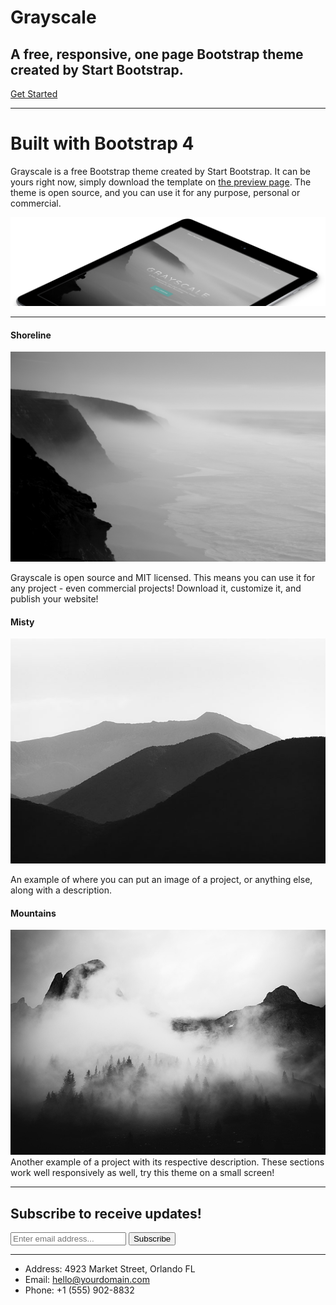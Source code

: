 <!--
  ~ Licensed to the Apache Software Foundation (ASF) under one or more
  ~ contributor license agreements.  See the NOTICE file distributed with
  ~ this work for additional information regarding copyright ownership.
  ~ The ASF licenses this file to You under the Apache License, Version 2.0
  ~ (the "License"); you may not use this file except in compliance with
  ~ the License.  You may obtain a copy of the License at
  ~
  ~      http://www.apache.org/licenses/LICENSE-2.0
  ~
  ~ Unless required by applicable law or agreed to in writing, software
  ~ distributed under the License is distributed on an "AS IS" BASIS,
  ~ WITHOUT WARRANTIES OR CONDITIONS OF ANY KIND, either express or implied.
  ~ See the License for the specific language governing permissions and
  ~ limitations under the License.
  -->

# Grayscale

## A free, responsive, one page Bootstrap theme created by Start Bootstrap.

[Get Started](#about)

---

# Built with Bootstrap 4

Grayscale is a free Bootstrap theme created by Start Bootstrap. It can be                         yours right now, simply download the template on [the preview page](http://startbootstrap.com/template-overviews/grayscale/). The theme is open source, and you can use it for any purpose, personal or commercial.

![ipad](/dist/img/ipad.png)

---

#### Shoreline

![bg-masthead](/dist/img/bg-masthead.jpg)

Grayscale is open source and MIT licensed. This means you can use it for any project - even commercial projects! Download it, customize it, and publish your website!

#### Misty

![demo-image-01.jpg](/dist/img/demo-image-01.jpg)

An example of where you can put an image of a project, or anything else, along with a description.

#### Mountains

![demo-image-02.jpg](/dist/img/demo-image-02.jpg)
Another example of a project with its respective description. These sections work well responsively as well, try this theme on a small screen!

---

## Subscribe to receive updates!

<form>
  <input type="email" id="inputEmail" placeholder="Enter email address...">
  <button type="submit">Subscribe</button>
</form>

---

* Address: 4923 Market Street, Orlando FL
* Email: hello@yourdomain.com
* Phone: +1 (555) 902-8832

